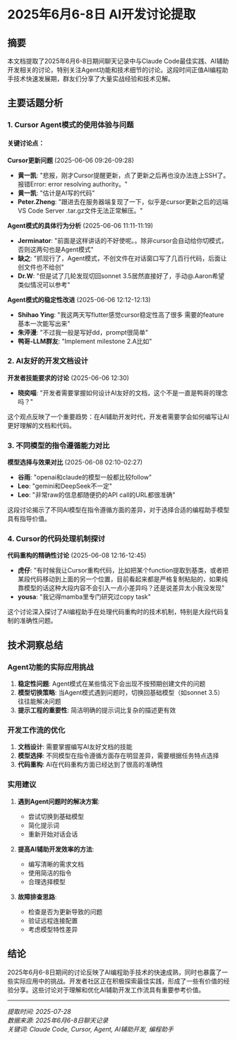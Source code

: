 # 2025年6月6-8日 AI开发讨论提取

## 摘要

本文档提取了2025年6月6-8日期间聊天记录中与Claude Code最佳实践、AI辅助开发相关的讨论，特别关注Agent功能和技术细节的讨论。这段时间正值AI编程助手技术快速发展期，群友们分享了大量实战经验和技术见解。

## 主要话题分析

### 1. Cursor Agent模式的使用体验与问题

#### 关键讨论点：

**Cursor更新问题** (2025-06-06 09:26-09:28)
- **黄一凯**: "悲报，刚才Cursor提醒更新，点了更新之后再也没办法连上SSH了。报错Error: error resolving authority。"
- **黄一凯**: "估计是AI写的代码"
- **Peter.Zheng**: "跟进去在服务器端复现了一下，似乎是cursor更新之后的远端VS Code Server .tar.gz文件无法正常解压。"

**Agent模式的具体行为分析** (2025-06-06 11:11-11:19)
- **Jerminator**: "前面是这样讲话的不好使呢。。除非cursor会自动给你切模式，否则这两句也是Agent模式"
- **缺之**: "抓现行了，Agent模式，不创文件在对话窗口写了几百行代码，后面让创文件也不给创"
- **Dr.W**: "但是试了几轮发现切回sonnet 3.5居然直接好了，手动@.Aaron希望类似情况可以参考"

**Agent模式的稳定性改进** (2025-06-06 12:12-12:13)
- **Shihao Ying**: "我这两天写flutter感觉cursor稳定性高了很多 需要的feature基本一次能写出来"
- **朱泙漫**: "不过我一般是写好dd，prompt很简单"
- **鸭哥-LLM群友**: "Implement milestone 2.A比如"

### 2. AI友好的开发文档设计

**开发者技能要求的讨论** (2025-06-06 12:30)
- **晓奕喵**: "开发者需要掌握如何设计AI友好的文档，这个不是一直是鸭哥的理念吗？"

这个观点反映了一个重要趋势：在AI辅助开发时代，开发者需要学会如何编写让AI更好理解的文档和代码。

### 3. 不同模型的指令遵循能力对比

**模型选择与效果对比** (2025-06-08 02:10-02:27)
- **谷雨**: "openai和claude的模型一般都比较follow"
- **Leo**: "gemini和DeepSeek不一定"
- **Leo**: "非常raw的信息都随便扔的API call的URL都很准确"

这段讨论揭示了不同AI模型在指令遵循方面的差异，对于选择合适的编程助手模型具有指导价值。

### 4. Cursor的代码处理机制探讨

**代码重构的精确性讨论** (2025-06-08 12:16-12:45)
- **虎仔**: "有时候我让Cursor重构代码，比如把某个function提取到基类，或者把某段代码移动到上面的另一个位置，目前看起来都是严格复制粘贴的，如果纯靠模型的话这种大段内容不会引入一点小差异吗？还是说差异太小我没发现"
- **yousa**: "我记得mamba里专门研究过copy task"

这个讨论深入探讨了AI编程助手在处理代码重构时的技术机制，特别是大段代码复制的准确性问题。

## 技术洞察总结

### Agent功能的实际应用挑战

1. **稳定性问题**: Agent模式在某些情况下会出现不按预期创建文件的问题
2. **模型切换策略**: 当Agent模式遇到问题时，切换回基础模型（如sonnet 3.5）往往能解决问题
3. **提示工程的重要性**: 简洁明确的提示词比复杂的描述更有效

### 开发工作流的优化

1. **文档设计**: 需要掌握编写AI友好文档的技能
2. **模型选择**: 不同模型在指令遵循方面存在明显差异，需要根据任务特点选择
3. **代码重构**: AI在代码重构方面已经达到了很高的准确性

### 实用建议

1. **遇到Agent问题时的解决方案**:
   - 尝试切换到基础模型
   - 简化提示词
   - 重新开始对话会话

2. **提高AI辅助开发效率的方法**:
   - 编写清晰的需求文档
   - 使用简洁的指令
   - 合理选择模型

3. **故障排查思路**:
   - 检查是否为更新导致的问题
   - 验证远程连接配置
   - 考虑模型特性差异

## 结论

2025年6月6-8日期间的讨论反映了AI编程助手技术的快速成熟，同时也暴露了一些实际应用中的挑战。开发者社区正在积极探索最佳实践，形成了一些有价值的经验分享。这些讨论对于理解和优化AI辅助开发工作流具有重要参考价值。

---

*提取时间: 2025-07-28*  
*数据来源: 2025年6月6-8日聊天记录*  
*关键词: Claude Code, Cursor, Agent, AI辅助开发, 编程助手*